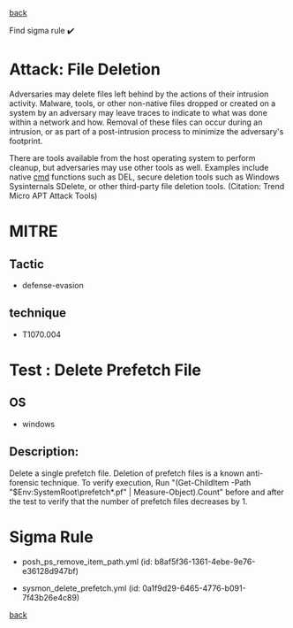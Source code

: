 
[back](../index.md)

Find sigma rule :heavy_check_mark: 

# Attack: File Deletion 

Adversaries may delete files left behind by the actions of their intrusion activity. Malware, tools, or other non-native files dropped or created on a system by an adversary may leave traces to indicate to what was done within a network and how. Removal of these files can occur during an intrusion, or as part of a post-intrusion process to minimize the adversary's footprint.

There are tools available from the host operating system to perform cleanup, but adversaries may use other tools as well. Examples include native [cmd](https://attack.mitre.org/software/S0106) functions such as DEL, secure deletion tools such as Windows Sysinternals SDelete, or other third-party file deletion tools. (Citation: Trend Micro APT Attack Tools)

# MITRE
## Tactic
  - defense-evasion


## technique
  - T1070.004


# Test : Delete Prefetch File
## OS
  - windows


## Description:
Delete a single prefetch file.  Deletion of prefetch files is a known anti-forensic technique. To verify execution, Run "(Get-ChildItem -Path "$Env:SystemRoot\prefetch\*.pf" | Measure-Object).Count"
before and after the test to verify that the number of prefetch files decreases by 1.


# Sigma Rule
 - posh_ps_remove_item_path.yml (id: b8af5f36-1361-4ebe-9e76-e36128d947bf)

 - sysmon_delete_prefetch.yml (id: 0a1f9d29-6465-4776-b091-7f43b26e4c89)



[back](../index.md)
